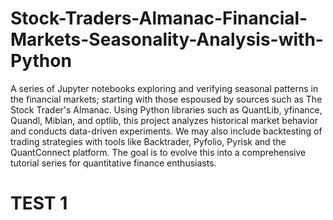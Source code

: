 # Stock-Traders-Almanac-Financial-Markets-Seasonality-Analysis-with-Python
A series of Jupyter notebooks exploring and verifying seasonal patterns in the financial markets; starting with those espoused by sources such as The Stock Trader's Almanac. Using Python libraries such as QuantLib, yfinance, Quandl, Mibian, and optlib, this project analyzes historical market behavior and conducts data-driven experiments. We may also include backtesting of trading strategies with tools like Backtrader, Pyfolio, Pyrisk and the QuantConnect platform. The goal is to evolve this into a comprehensive tutorial series for quantitative finance enthusiasts.

# TEST 1

